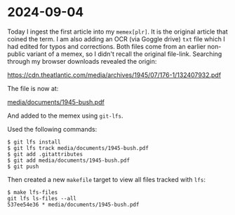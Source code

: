 2024-09-04
==========

Today I ingest the first article into my `memex[plr]`. It is the original
article that coined the term. I am also adding an OCR (via Goggle drive) `txt`
file which I had edited for typos and corrections. Both files come from an
earlier non-public variant of a memex, so I didn't recall the original
file-link. Searching through my browser downloads revealed the origin:

https://cdn.theatlantic.com/media/archives/1945/07/176-1/132407932.pdf

The file is now at:

[media/documents/1945-bush.pdf](../../../../media/documents/1945-bush.pdf)

And added to the memex using `git-lfs`.

Used the following commands:

```
$ git lfs install
$ git lfs track media/documents/1945-bush.pdf
$ git add .gitattributes
$ git add media/documents/1945-bush.pdf
$ git push
```

Then created a new `makefile` target to view all files tracked with `lfs`:

```
$ make lfs-files
git lfs ls-files --all
537ee54e36 * media/documents/1945-bush.pdf
```
